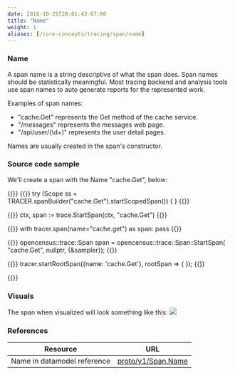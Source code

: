 ```yaml
---
date: 2018-10-25T20:01:43-07:00
title: "Name"
weight: 1
aliases: [/core-concepts/tracing/span/name]
---
```


### Name

A span name is a string descriptive of what the span does. Span names should
be statistically meaningful. Most tracing backend and analysis
tools use span names to auto generate reports for the represented work.

Examples of span names:

* "cache.Get" represents the Get method of the cache service.
* "/messages" represents the messages web page.
* "/api/user/(\\d+)" represents the user detail pages.

Names are usually created in the span's constructor.

### Source code sample

We'll create a span with the Name "cache.Get", below:

{{<tabs Java Go Python CplusPlus NodeJS>}}
{{<highlight java>}}
try (Scope ss = TRACER.spanBuilder("cache.Get").startScopedSpan()) {
}
{{</highlight>}}

{{<highlight go>}}
ctx, span := trace.StartSpan(ctx, "cache.Get")
{{</highlight>}}

{{<highlight python>}}
with tracer.span(name="cache.get") as span:
    pass
{{</highlight>}}

{{<highlight cpp>}}
opencensus::trace::Span span = opencensus::trace::Span::StartSpan(
                                            "cache.Get", nullptr, {&sampler});
{{</highlight>}}

{{<highlight js>}}
tracer.startRootSpan({name: 'cache.Get'}, rootSpan => {
});
{{</highlight>}}

{{</tabs>}}

### Visuals

The span when visualized will look something like this:
![](/images/span-name-sample.png)

### References
Resource|URL
---|---
Name in datamodel reference|[proto/v1/Span.Name](https://github.com/census-instrumentation/opencensus-proto/blob/99162e4df59df7e6f54a8a33b80f0020627d8405/src/opencensus/proto/trace/v1/trace.proto#L78-L86)
